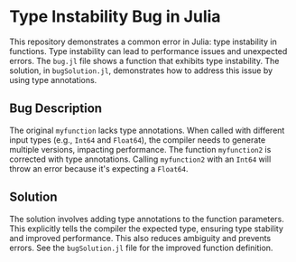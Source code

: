 # Type Instability Bug in Julia

This repository demonstrates a common error in Julia: type instability in functions.  Type instability can lead to performance issues and unexpected errors.  The `bug.jl` file shows a function that exhibits type instability. The solution, in `bugSolution.jl`, demonstrates how to address this issue by using type annotations.

## Bug Description

The original `myfunction` lacks type annotations. When called with different input types (e.g., `Int64` and `Float64`), the compiler needs to generate multiple versions, impacting performance.  The function `myfunction2` is corrected with type annotations. Calling `myfunction2` with an `Int64` will throw an error because it's expecting a `Float64`. 

## Solution

The solution involves adding type annotations to the function parameters. This explicitly tells the compiler the expected type, ensuring type stability and improved performance.  This also reduces ambiguity and prevents errors.  See the `bugSolution.jl` file for the improved function definition.